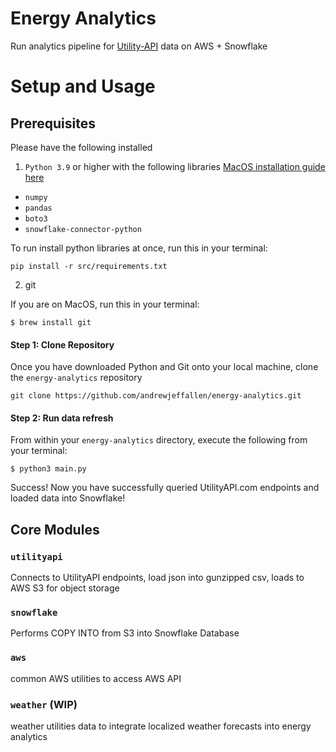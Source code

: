 #   Energy Analytics

Run analytics pipeline for [Utility-API](https://utilityapi.com/) data on AWS + Snowflake

# Setup and Usage

## Prerequisites

Please have the following installed

1) `Python 3.9` or higher with the following libraries [MacOS installation guide here](https://formulae.brew.sh/formula/python@3.9)
- `numpy`
- `pandas`
- `boto3`
- `snowflake-connector-python`


To run install python libraries at once, run this in your terminal:

```
pip install -r src/requirements.txt 
```

2) git

If you are on MacOS, run this in your terminal:
```
$ brew install git
```

#### Step 1: Clone Repository

Once you have downloaded Python and Git onto your local machine, clone the `energy-analytics` repository

```
git clone https://github.com/andrewjeffallen/energy-analytics.git
```

#### Step 2: Run data refresh

From within your `energy-analytics` directory, execute the following from your terminal:

```
$ python3 main.py
```

Success! Now you have successfully queried UtilityAPI.com endpoints and loaded data into Snowflake!

## Core Modules

### `utilityapi`

Connects to UtilityAPI endpoints, load json into gunzipped csv, loads to AWS S3 for object storage

### `snowflake`

Performs COPY INTO from S3 into Snowflake Database

### `aws`

common AWS utilities to access AWS API

### `weather` (WIP)

weather utilities data to integrate localized weather forecasts into energy analytics
